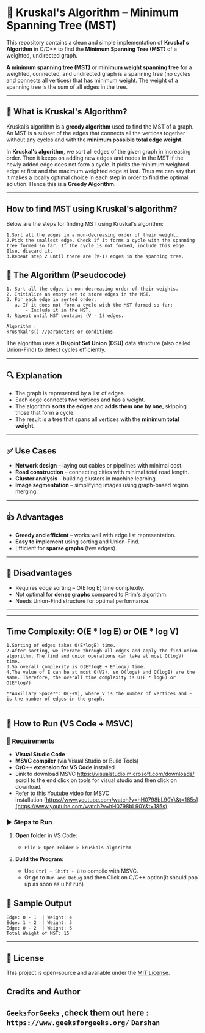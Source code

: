 # 🧮 Kruskal's Algorithm – Minimum Spanning Tree (MST)

This repository contains a clean and simple implementation of **Kruskal's Algorithm** in C/C++ to find the **Minimum Spanning Tree (MST)** of a weighted, undirected graph.

**A minimum spanning tree (MST)** or **minimum weight spanning tree** for a weighted, connected, and undirected graph is a spanning tree (no cycles and connects all vertices) that has minimum weight. The weight of a spanning tree is the sum of all edges in the tree.  

---

## 📌 What is Kruskal's Algorithm?

Kruskal’s algorithm is a **greedy algorithm** used to find the MST of a graph. An MST is a subset of the edges that connects all the vertices together without any cycles and with the **minimum possible total edge weight**.

In **Kruskal's algorithm**, we sort all edges of the given graph in increasing order. Then it keeps on adding new edges and nodes in the MST if the newly added edge does not form a cycle. It picks the minimum weighted edge at first and the maximum weighted edge at last. Thus we can say that it makes a locally optimal choice in each step in order to find the optimal solution. Hence this is a **Greedy Algorithm**.

---

## How to find MST using Kruskal's algorithm?
Below are the steps for finding MST using Kruskal's algorithm:
```
1.Sort all the edges in a non-decreasing order of their weight. 
2.Pick the smallest edge. Check if it forms a cycle with the spanning tree formed so far. If the cycle is not formed, include this edge. Else, discard it. 
3.Repeat step 2 until there are (V-1) edges in the spanning tree.

```
## 🧠 The Algorithm (Pseudocode)

```
1. Sort all the edges in non-decreasing order of their weights.
2. Initialize an empty set to store edges in the MST.
3. For each edge in sorted order:
   a. If it does not form a cycle with the MST formed so far:
       - Include it in the MST.
4. Repeat until MST contains (V - 1) edges.
```

```
Algorithm :
krushkal's() //parameters or conditions  
```

The algorithm uses a **Disjoint Set Union (DSU)** data structure (also called Union-Find) to detect cycles efficiently.

---

## 🔍 Explanation

* The graph is represented by a list of edges.
* Each edge connects two vertices and has a weight.
* The algorithm **sorts the edges** and **adds them one by one**, skipping those that form a cycle.
* The result is a tree that spans all vertices with the **minimum total weight**.

---

## ✅ Use Cases

* **Network design** – laying out cables or pipelines with minimal cost.
* **Road construction** – connecting cities with minimal total road length.
* **Cluster analysis** – building clusters in machine learning.
* **Image segmentation** – simplifying images using graph-based region merging.

---

## 👍 Advantages

* **Greedy and efficient** – works well with edge list representation.
* **Easy to implement** using sorting and Union-Find.
* Efficient for **sparse graphs** (few edges).

---

## 🙎 Disadvantages

* Requires edge sorting – O(E log E) time complexity.
* Not optimal for **dense graphs** compared to Prim's algorithm.
* Needs Union-Find structure for optimal performance.

---
---
## Time Complexity: O(E * log E) or O(E * log V)
```
1.Sorting of edges takes O(E*logE) time. 
2.After sorting, we iterate through all edges and apply the find-union algorithm. The find and union operations can take at most O(logV) time.
3.So overall complexity is O(E*logE + E*logV) time. 
4.The value of E can be at most O(V2), so O(logV) and O(logE) are the same. Therefore, the overall time complexity is O(E * logE) or O(E*logV)

**Auxiliary Space**: O(E+V), where V is the number of vertices and E is the number of edges in the graph.
``` 
---

## 🚀 How to Run (VS Code + MSVC)

### 🔧 Requirements

* **Visual Studio Code**
* **MSVC compiler** (via Visual Studio or Build Tools)
* **C/C++ extension for VS Code** installed
* Link to download MSVC https://visualstudio.microsoft.com/downloads/ scroll to the end click on tools for visual studio and then click on download.
* Refer to this Youtube video for MSVC installation [https://www.youtube.com/watch?v=hH0798bL90Y\&t=185s](https://www.youtube.com/watch?v=hH0798bL90Y&t=185s)

### ▶️ Steps to Run

1. **Open folder** in VS Code:

   * `File > Open Folder > kruskals-algorithm`

2. **Build the Program**:

   * Use `Ctrl + Shift + B` to compile with MSVC.
   * Or go to `Run and Debug` and then Click on C/C++ option(it should pop up as soon as u hit run)

## 🧪 Sample Output

```
Edge: 0 - 1  | Weight: 4
Edge: 1 - 2  | Weight: 5
Edge: 0 - 2  | Weight: 6
Total Weight of MST: 15
```

---

## 📜 License

This project is open-source and available under the [MIT License](LICENSE).

&#x20;
---
## Credits and Author  
```GeeksforGeeks``` ,check them out here : ```https://www.geeksforgeeks.org/```
```Darshan ``` 
---